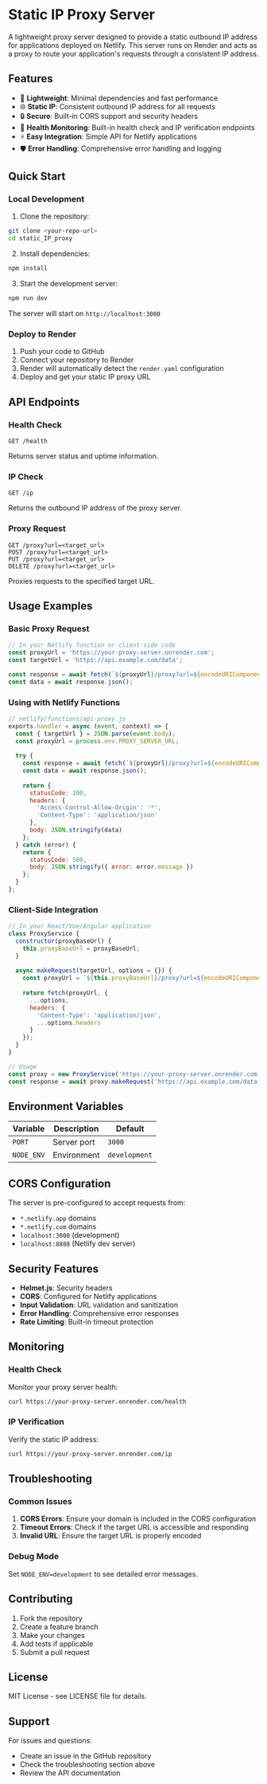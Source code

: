 # Static IP Proxy Server

A lightweight proxy server designed to provide a static outbound IP address for applications deployed on Netlify. This server runs on Render and acts as a proxy to route your application's requests through a consistent IP address.

## Features

- 🚀 **Lightweight**: Minimal dependencies and fast performance
- 🌐 **Static IP**: Consistent outbound IP address for all requests
- 🔒 **Secure**: Built-in CORS support and security headers
- 📡 **Health Monitoring**: Built-in health check and IP verification endpoints
- ⚡ **Easy Integration**: Simple API for Netlify applications
- 🛡️ **Error Handling**: Comprehensive error handling and logging

## Quick Start

### Local Development

1. Clone the repository:
```bash
git clone <your-repo-url>
cd static_IP_proxy
```

2. Install dependencies:
```bash
npm install
```

3. Start the development server:
```bash
npm run dev
```

The server will start on `http://localhost:3000`

### Deploy to Render

1. Push your code to GitHub
2. Connect your repository to Render
3. Render will automatically detect the `render.yaml` configuration
4. Deploy and get your static IP proxy URL

## API Endpoints

### Health Check
```
GET /health
```
Returns server status and uptime information.

### IP Check
```
GET /ip
```
Returns the outbound IP address of the proxy server.

### Proxy Request
```
GET /proxy?url=<target_url>
POST /proxy?url=<target_url>
PUT /proxy?url=<target_url>
DELETE /proxy?url=<target_url>
```
Proxies requests to the specified target URL.

## Usage Examples

### Basic Proxy Request
```javascript
// In your Netlify function or client-side code
const proxyUrl = 'https://your-proxy-server.onrender.com';
const targetUrl = 'https://api.example.com/data';

const response = await fetch(`${proxyUrl}/proxy?url=${encodeURIComponent(targetUrl)}`);
const data = await response.json();
```

### Using with Netlify Functions
```javascript
// netlify/functions/api-proxy.js
exports.handler = async (event, context) => {
  const { targetUrl } = JSON.parse(event.body);
  const proxyUrl = process.env.PROXY_SERVER_URL;
  
  try {
    const response = await fetch(`${proxyUrl}/proxy?url=${encodeURIComponent(targetUrl)}`);
    const data = await response.json();
    
    return {
      statusCode: 200,
      headers: {
        'Access-Control-Allow-Origin': '*',
        'Content-Type': 'application/json'
      },
      body: JSON.stringify(data)
    };
  } catch (error) {
    return {
      statusCode: 500,
      body: JSON.stringify({ error: error.message })
    };
  }
};
```

### Client-Side Integration
```javascript
// In your React/Vue/Angular application
class ProxyService {
  constructor(proxyBaseUrl) {
    this.proxyBaseUrl = proxyBaseUrl;
  }
  
  async makeRequest(targetUrl, options = {}) {
    const proxyUrl = `${this.proxyBaseUrl}/proxy?url=${encodeURIComponent(targetUrl)}`;
    
    return fetch(proxyUrl, {
      ...options,
      headers: {
        'Content-Type': 'application/json',
        ...options.headers
      }
    });
  }
}

// Usage
const proxy = new ProxyService('https://your-proxy-server.onrender.com');
const response = await proxy.makeRequest('https://api.example.com/data');
```

## Environment Variables

| Variable | Description | Default |
|----------|-------------|---------|
| `PORT` | Server port | `3000` |
| `NODE_ENV` | Environment | `development` |

## CORS Configuration

The server is pre-configured to accept requests from:
- `*.netlify.app` domains
- `*.netlify.com` domains
- `localhost:3000` (development)
- `localhost:8888` (Netlify dev server)

## Security Features

- **Helmet.js**: Security headers
- **CORS**: Configured for Netlify applications
- **Input Validation**: URL validation and sanitization
- **Error Handling**: Comprehensive error responses
- **Rate Limiting**: Built-in timeout protection

## Monitoring

### Health Check
Monitor your proxy server health:
```bash
curl https://your-proxy-server.onrender.com/health
```

### IP Verification
Verify the static IP address:
```bash
curl https://your-proxy-server.onrender.com/ip
```

## Troubleshooting

### Common Issues

1. **CORS Errors**: Ensure your domain is included in the CORS configuration
2. **Timeout Errors**: Check if the target URL is accessible and responding
3. **Invalid URL**: Ensure the target URL is properly encoded

### Debug Mode
Set `NODE_ENV=development` to see detailed error messages.

## Contributing

1. Fork the repository
2. Create a feature branch
3. Make your changes
4. Add tests if applicable
5. Submit a pull request

## License

MIT License - see LICENSE file for details.

## Support

For issues and questions:
- Create an issue in the GitHub repository
- Check the troubleshooting section above
- Review the API documentation
